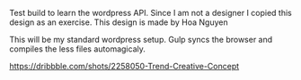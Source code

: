 
Test build to learn the wordpress API. Since I am not a designer I copied this design as an exercise. This design is made by Hoa Nguyen

This will be my standard wordpress setup. Gulp syncs the browser and compiles the less files automagicaly.

https://dribbble.com/shots/2258050-Trend-Creative-Concept
